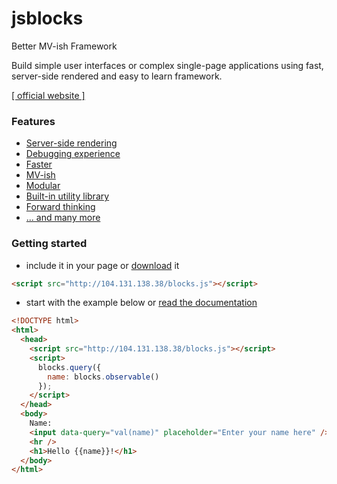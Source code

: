 # jsblocks

Better MV-ish Framework

Build simple user interfaces or complex single-page applications using fast, server-side rendered and easy to learn framework.

[[ official website ]](http://104.131.138.38)

### Features

 * [Server-side rendering](http://104.131.138.38/learn/introduction-why-jsblocks#server-side-rendering)
 * [Debugging experience](http://104.131.138.38/learn/introduction-why-jsblocks#debugging-experience)
 * [Faster](http://104.131.138.38/#performance)
 * [MV-ish](http://104.131.138.38/learn/introduction-why-jsblocks#mv-ish)
 * [Modular](http://104.131.138.38/learn/introduction-why-jsblocks#modular)
 * [Built-in utility library](http://104.131.138.38/learn/introduction-why-jsblocks#built-in-utility-library)
 * [Forward thinking](http://104.131.138.38/learn/introduction-why-jsblocks#forward-thinking)
 * [... and many more](http://104.131.138.38/learn/introduction-why-jsblocks#feature-rich)

### Getting started

 * include it in your page or [download](http://104.131.138.38/blocks.js) it

```html
<script src="http://104.131.138.38/blocks.js"></script>
```

 * start with the example below or [read the documentation](http://104.131.138.38/learn)

```html
<!DOCTYPE html>
<html>
  <head>
    <script src="http://104.131.138.38/blocks.js"></script>
    <script>
      blocks.query({
        name: blocks.observable()
      });
    </script>
  </head>
  <body>
    Name:
    <input data-query="val(name)" placeholder="Enter your name here" />
    <hr />
    <h1>Hello {{name}}!</h1>
  </body>
</html>
```
